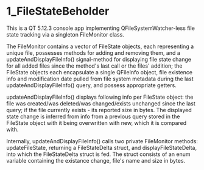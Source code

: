 # 1_FileStateBeholder
This is a QT 5.12.3 console app implementing QFileSystemWatcher-less file state tracking via a singleton FileMonitor class.

The FileMonitor contains a vector of FileState objects, each representing a unique file, possesses methods for adding and removing them, and a updateAndDisplayFileInfo() signal-method for displaying file state change for all added files since the method's last call or the files' addition; the FileState objects each encapsulate a single QFileInfo object, file existence info and modification date pulled from file system metadata during the last updateAndDisplayFileInfo() query, and possess appropriate getters.

updateAndDisplayFileInfo() displays following info per FileState object: the file was created/was deleted/was changed/exists unchanged since the last query; if the file currently exists - its reported size in bytes. The displayed state change is inferred from info from a previous query stored in the FileState object with it being overwritten with new, which it is compared with.

Internally, updateAndDisplayFileInfo() calls two private FileMonitor methods: updateFileState, returning a FileStateDelta struct, and displayFileStateDelta, into which the FileStateDelta struct is fed. The struct consists of an enum variable containing the existance change, file's name and size in bytes.
